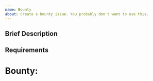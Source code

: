 ```yaml
---
name: Bounty
about: Create a bounty issue. You probably don't want to use this.
---
```


<!-- Do NOT use this template if you are not authorized. -->
<!-- Write **BELOW** The Headers and **ABOVE** The comments else it may not be viewable -->

## Brief Description

<!-- A bullet point list might work here -->

## Requirements

<!-- Add the bounty value below. Additionally consider adding a justification for why you have set the bounty to this value -->

# Bounty:
